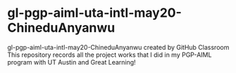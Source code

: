 # gl-pgp-aiml-uta-intl-may20-ChineduAnyanwu
gl-pgp-aiml-uta-intl-may20-ChineduAnyanwu created by GitHub Classroom
This repository records all the project works that I did in my PGP-AIML program with UT Austin and Great Learning!
